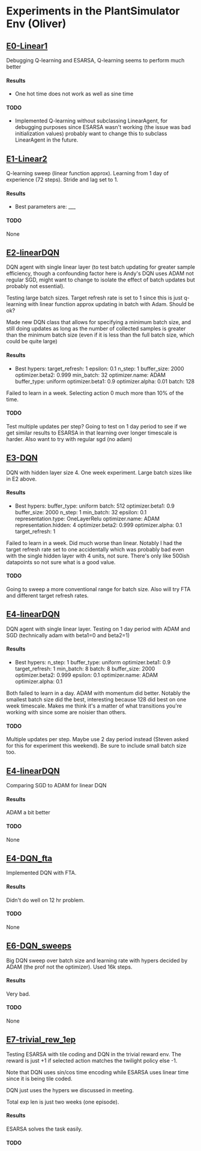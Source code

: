 # Experiments in the PlantSimulator Env (Oliver)
## <u>E0-Linear1</u>
Debugging Q-learning and ESARSA, Q-learning seems to perform much better

#### Results
- One hot time does not work as well as sine time

#### TODO
- Implemented Q-learning without subclassing LinearAgent, for debugging 
purposes since ESARSA wasn't working (the issue was bad initialization values)
probably want to change this to subclass LinearAgent in the future. 



## <u>E1-Linear2</u>
Q-learning sweep (linear function approx). Learning from 1 day of experience (72 steps). Stride and lag set to 1. 

#### Results
- Best parameters are: ___

#### TODO
None


## <u>E2-linearDQN</u>

DQN agent with single linear layer (to test batch updating for greater sample efficiency, though a confounding factor here is Andy's DQN uses ADAM not regular SGD, might want to change to isolate the effect of batch updates but probably not essential).

Testing large batch sizes. Target refresh rate is set to 1 since this is just q-learning with linear function approx updating in batch with Adam. Should be ok?

Made new DQN class that allows for specifying a minimum batch size, and still doing updates as long as the number of collected samples is greater than the minimum batch size (even if it is less than the full batch size, which could be quite large)

#### Results
- Best hypers:
target_refresh:     1
epsilon:            0.1
n_step:             1
buffer_size:        2000
optimizer.beta2:    0.999
min_batch:          32
optimizer.name:     ADAM
buffer_type:        uniform
optimizer.beta1:    0.9
optimizer.alpha:    0.01
batch:              128

Failed to learn in a week. Selecting action 0 much more than 10% of the time. 

#### TODO
Test multiple updates per step? Going to test on 1 day period to see if we get similar results to ESARSA in that learning over longer timescale is harder. Also want to try with regular sgd (no adam)


## <u>E3-DQN</u>
DQN with hidden layer size 4. One week experiment. Large batch sizes like in E2 above.

#### Results
- Best hypers:
buffer_type:              uniform
batch:                    512
optimizer.beta1:          0.9
buffer_size:              2000
n_step:                   1
min_batch:                32
epsilon:                  0.1
representation.type:      OneLayerRelu
optimizer.name:           ADAM
representation.hidden:    4
optimizer.beta2:          0.999
optimizer.alpha:          0.1
target_refresh:           1

Failed to learn in a week. Did much worse than linear. Notably I had the target refresh rate set to one accidentally which was probably bad even with the single hidden layer with 4 units, not sure. There's only like 500ish datapoints so not sure what is a good value. 

#### TODO
Going to sweep a more conventional range for batch size. Also will try FTA and different target refresh rates.

## <u>E4-linearDQN</u>

DQN agent with single linear layer. Testing on 1 day period with ADAM and SGD (technically adam with beta1=0 and beta2=1)

#### Results
- Best hypers:
n_step:             1
buffer_type:        uniform
optimizer.beta1:    0.9
target_refresh:     1
min_batch:          8
batch:              8
buffer_size:        2000
optimizer.beta2:    0.999
epsilon:            0.1
optimizer.name:     ADAM
optimizer.alpha:    0.1

Both failed to learn in a day. ADAM with momentum did better. 
Notably the smallest batch size did the best, interesting because 128 did best on one week timescale. Makes me think it's a matter of what transitions you're working with since some are noisier than others. 

#### TODO
Multiple updates per step. Maybe use 2 day period instead (Steven asked for this for experiment this weekend). Be sure to include small batch size too.


## <u>E4-linearDQN</u>
Comparing SGD to ADAM for linear DQN

#### Results
ADAM a bit better

#### TODO
None

## <u>E4-DQN_fta</u>
Implemented DQN with FTA. 

#### Results
Didn't do well on 12 hr problem. 

#### TODO
None

## <u>E6-DQN_sweeps</u>
Big DQN sweep over batch size and learning rate with hypers decided by ADAM (the prof not the optimizer). Used 16k steps. 

#### Results
Very bad. 

#### TODO
None

## <u>E7-trivial_rew_1ep</u>
Testing ESARSA with tile coding and DQN in the trivial reward env. The reward is just +1 if selected action matches the twilight policy else -1. 

Note that DQN uses sin/cos time encoding while ESARSA uses linear time since it is being tile coded. 

DQN just uses the hypers we discussed in meeting. 

Total exp len is just two weeks (one episode). 


#### Results
ESARSA solves the task easily. 

#### TODO





